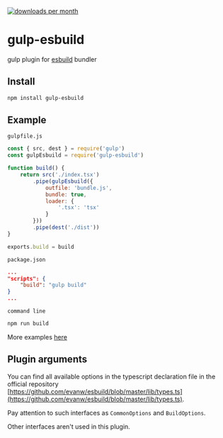 <a href="https://npmcharts.com/compare/gulp-esbuild?minimal=true">
    <img alt="downloads per month" src="https://img.shields.io/npm/dm/gulp-esbuild?style=for-the-badge">
</a>

# gulp-esbuild

gulp plugin for [esbuild](https://github.com/evanw/esbuild) bundler

## Install
```bash
npm install gulp-esbuild
```

## Example

`gulpfile.js`
```js
const { src, dest } = require('gulp')
const gulpEsbuild = require('gulp-esbuild')

function build() {
    return src('./index.tsx')
        .pipe(gulpEsbuild({
            outfile: 'bundle.js',
            bundle: true,
            loader: {
                '.tsx': 'tsx'
            }
        }))
        .pipe(dest('./dist'))
}

exports.build = build
```
`package.json`
```json
...
"scripts": {
    "build": "gulp build"
}
...
```
`command line`
```bash
npm run build
```

More examples [here](https://github.com/ym-project/gulp-esbuild/tree/master/examples)

## Plugin arguments

You can find all available options in the typescript declaration file in the official repository [https://github.com/evanw/esbuild/blob/master/lib/types.ts](https://github.com/evanw/esbuild/blob/master/lib/types.ts).

Pay attention to such interfaces as `CommonOptions` and `BuildOptions`.

Other interfaces aren't used in this plugin.
